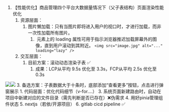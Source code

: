 1. 【性能优化】商品管理四个平台大数据量情况下（父子表结构）页面渲染性能优化
	1. 资源层面：
		1. 图片懒加载：只有当图片即将进入用户的视口时，才进行加载，而非一次性加载所有图片。
			1. <img> 元素上的 loading 属性可用于指示浏览器推迟加载屏幕外的图像，直到用户滚动到其附近。
			`<img src="image.jpg" alt="..." loading="lazy" />`
	1. 交互层面：
		1. 目前方案：滚动动态渲染子表 ✅
			1. 成果：LCP从平均 9.5s 优化至 3.3s，FCP从平均 2.5s 优化至 0.3s

![](Knowledge%20%20▏%20Skill/image/82dd82aa09fc2dbd1fb3a7f223ed6453.png)![](Knowledge%20%20▏%20Skill/image/6c332c271da06d9dce9d324d46fe08b1.png)
		3. 备选方案：子表数据大于十条时，底部添加“查看更多”按钮，点击进行弹窗展示
	1. 代码层面：优化代码细节（v-for....）
3. 系统页面新建路由时，自动在项目中新建对应的文件目录（需先判断是否已存在）❌伪需求
4. 用好pinia管理组件状态
5. nextjs（若依/开源项目）
6. gitlab cicd pipeline ✅